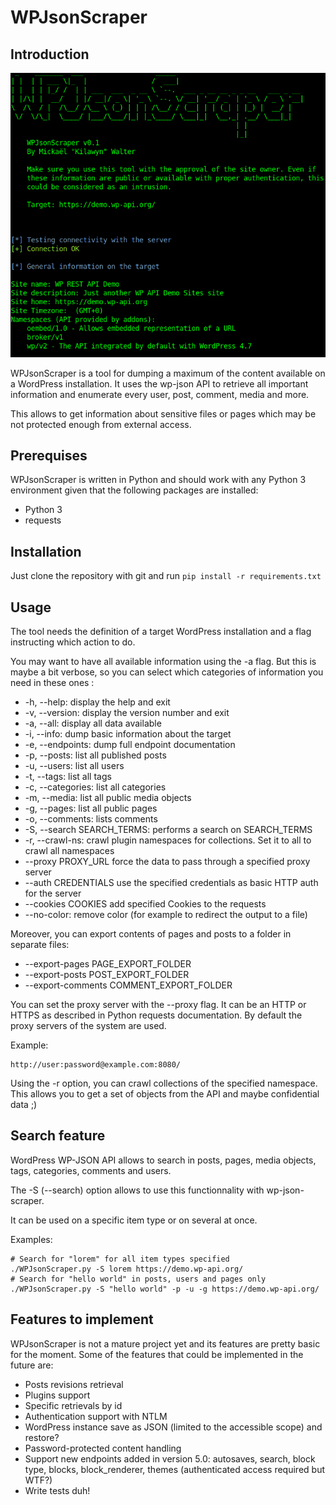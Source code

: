 # WPJsonScraper

## Introduction

![WPJsonScraper capture](doc/WPJsonScraperCapture.png)

WPJsonScraper is a tool for dumping a maximum of the content available on a
WordPress installation. It uses the wp-json API to retrieve all important
information and enumerate every user, post, comment, media and more.

This allows to get information about sensitive files or pages which may be not
protected enough from external access.

## Prerequises

WPJsonScraper is written in Python and should work with any Python 3
environment given that the following packages are installed:

* Python 3
* requests

## Installation

Just clone the repository with git and run `pip install -r requirements.txt`

## Usage

The tool needs the definition of a target WordPress installation and a flag
instructing which action to do.

You may want to have all available information using the -a flag. But this is
maybe a bit verbose, so you can select which categories of information you need
in these ones :

* -h, --help: display the help and exit
* -v, --version: display the version number and exit
* -a, --all: display all data available
* -i, --info: dump basic information about the target
* -e, --endpoints: dump full endpoint documentation
* -p, --posts: list all published posts
* -u, --users: list all users
* -t, --tags: list all tags
* -c, --categories: list all categories
* -m, --media: list all public media objects
* -g, --pages: list all public pages
* -o, --comments: lists comments
* -S, --search SEARCH_TERMS: performs a search on SEARCH_TERMS
* -r, --crawl-ns: crawl plugin namespaces for collections. Set it to all to
crawl all namespaces
* --proxy PROXY_URL force the data to pass through a specified proxy server
* --auth CREDENTIALS use the specified credentials as basic HTTP auth for the
server
* --cookies COOKIES add specified Cookies to the requests
* --no-color: remove color (for example to redirect the output to a file)

Moreover, you can export contents of pages and posts to a folder in separate
files:

* --export-pages PAGE_EXPORT_FOLDER
* --export-posts POST_EXPORT_FOLDER
* --export-comments COMMENT_EXPORT_FOLDER

You can set the proxy server with the --proxy flag. It can be an HTTP or HTTPS
as described in Python requests documentation. By default the proxy servers of
the system are used.

Example:

    http://user:password@example.com:8080/

Using the -r option, you can crawl collections of the specified namespace. This
allows you to get a set of objects from the API and maybe confidential data ;)

## Search feature

WordPress WP-JSON API allows to search in posts, pages, media objects, tags, 
categories, comments and users.

The -S (--search) option allows to use this functionnality with 
wp-json-scraper.

It can be used on a specific item type or on several at once.

Examples:

    # Search for "lorem" for all item types specified
    ./WPJsonScraper.py -S lorem https://demo.wp-api.org/
    # Search for "hello world" in posts, users and pages only
    ./WPJsonScraper.py -S "hello world" -p -u -g https://demo.wp-api.org/

## Features to implement

WPJsonScraper is not a mature project yet and its features are pretty basic for
the moment. Some of the features that could be implemented in the future are:

* Posts revisions retrieval
* Plugins support
* Specific retrievals by id
* Authentication support with NTLM
* WordPress instance save as JSON (limited to the accessible scope) and restore?
* Password-protected content handling
* Support new endpoints added in version 5.0: autosaves, search, block type, blocks, block_renderer, themes (authenticated access required but WTF?)
* Write tests duh!